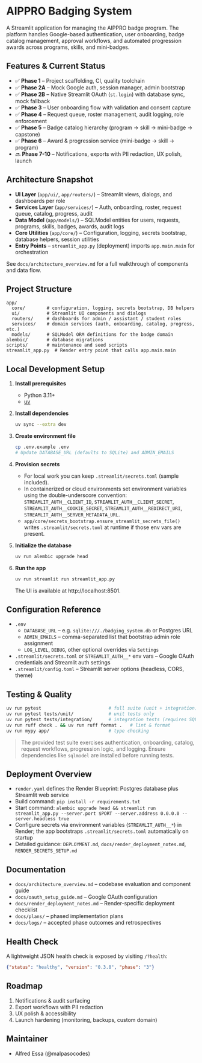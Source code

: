 # AIPPRO Badging System

A Streamlit application for managing the AIPPRO badge program. The platform handles Google-based authentication, user onboarding, badge catalog management, approval workflows, and automated progression awards across programs, skills, and mini-badges.

## Features & Current Status
- ✅ **Phase 1** – Project scaffolding, CI, quality toolchain
- ✅ **Phase 2A** – Mock Google auth, session manager, admin bootstrap
- ✅ **Phase 2B** – Native Streamlit OAuth (`st.login`) with database sync, mock fallback
- ✅ **Phase 3** – User onboarding flow with validation and consent capture
- ✅ **Phase 4** – Request queue, roster management, audit logging, role enforcement
- ✅ **Phase 5** – Badge catalog hierarchy (program → skill → mini-badge → capstone)
- ✅ **Phase 6** – Award & progression service (mini-badge → skill → program)
- 🔜 **Phase 7-10** – Notifications, exports with PII redaction, UX polish, launch

## Architecture Snapshot
- **UI Layer** (`app/ui/`, `app/routers/`) – Streamlit views, dialogs, and dashboards per role
- **Services Layer** (`app/services/`) – Auth, onboarding, roster, request queue, catalog, progress, audit
- **Data Model** (`app/models/`) – SQLModel entities for users, requests, programs, skills, badges, awards, audit logs
- **Core Utilities** (`app/core/`) – Configuration, logging, secrets bootstrap, database helpers, session utilities
- **Entry Points** – `streamlit_app.py` (deployment) imports `app.main.main` for orchestration

See `docs/architecture_overview.md` for a full walkthrough of components and data flow.

## Project Structure
```
app/
  core/        # configuration, logging, secrets bootstrap, DB helpers
  ui/          # Streamlit UI components and dialogs
  routers/     # dashboards for admin / assistant / student roles
  services/    # domain services (auth, onboarding, catalog, progress, etc.)
  models/      # SQLModel ORM definitions for the badge domain
alembic/       # database migrations
scripts/       # maintenance and seed scripts
streamlit_app.py  # Render entry point that calls app.main.main
```

## Local Development Setup
1. **Install prerequisites**
   - Python 3.11+
   - [uv](https://github.com/astral-sh/uv)

2. **Install dependencies**
   ```bash
   uv sync --extra dev
   ```

3. **Create environment file**
   ```bash
   cp .env.example .env
   # Update DATABASE_URL (defaults to SQLite) and ADMIN_EMAILS
   ```

4. **Provision secrets**
   - For local work you can keep `.streamlit/secrets.toml` (sample included).
   - In containerized or cloud environments set environment variables using the
     double-underscore convention:
     `STREAMLIT_AUTH__CLIENT_ID`, `STREAMLIT_AUTH__CLIENT_SECRET`,
     `STREAMLIT_AUTH__COOKIE_SECRET`, `STREAMLIT_AUTH__REDIRECT_URI`,
     `STREAMLIT_AUTH__SERVER_METADATA_URL`.
   - `app/core/secrets_bootstrap.ensure_streamlit_secrets_file()` writes
     `.streamlit/secrets.toml` at runtime if those env vars are present.

5. **Initialize the database**
   ```bash
   uv run alembic upgrade head
   ```

6. **Run the app**
   ```bash
   uv run streamlit run streamlit_app.py
   ```
   The UI is available at http://localhost:8501.

## Configuration Reference
- `.env`
  - `DATABASE_URL` – e.g. `sqlite:///./badging_system.db` or Postgres URL
  - `ADMIN_EMAILS` – comma-separated list that bootstrap admin role assignment
  - `LOG_LEVEL`, `DEBUG`, other optional overrides via `Settings`
- `.streamlit/secrets.toml` or `STREAMLIT_AUTH__*` env vars – Google OAuth
  credentials and Streamlit auth settings
- `.streamlit/config.toml` – Streamlit server options (headless, CORS, theme)

## Testing & Quality
```bash
uv run pytest                         # full suite (unit + integration)
uv run pytest tests/unit/             # unit tests only
uv run pytest tests/integration/      # integration tests (requires SQLModel deps)
uv run ruff check . && uv run ruff format .   # lint & format
uv run mypy app/                      # type checking
```
> The provided test suite exercises authentication, onboarding, catalog, request
> workflows, progression logic, and logging. Ensure dependencies like
> `sqlmodel` are installed before running tests.

## Deployment Overview
- `render.yaml` defines the Render Blueprint: Postgres database plus Streamlit web service
- Build command: `pip install -r requirements.txt`
- Start command: `alembic upgrade head && streamlit run streamlit_app.py --server.port $PORT --server.address 0.0.0.0 --server.headless true`
- Configure secrets via environment variables (`STREAMLIT_AUTH__*`) in Render; the
  app bootstraps `.streamlit/secrets.toml` automatically on startup
- Detailed guidance: `DEPLOYMENT.md`, `docs/render_deployment_notes.md`,
  `RENDER_SECRETS_SETUP.md`

## Documentation
- `docs/architecture_overview.md` – codebase evaluation and component guide
- `docs/oauth_setup_guide.md` – Google OAuth configuration
- `docs/render_deployment_notes.md` – Render-specific deployment checklist
- `docs/plans/` – phased implementation plans
- `docs/logs/` – accepted phase outcomes and retrospectives

## Health Check
A lightweight JSON health check is exposed by visiting `/?health`:
```json
{"status": "healthy", "version": "0.3.0", "phase": "3"}
```

## Roadmap
1. Notifications & audit surfacing
2. Export workflows with PII redaction
3. UX polish & accessibility
4. Launch hardening (monitoring, backups, custom domain)

## Maintainer
- Alfred Essa (@malpasocodes)
